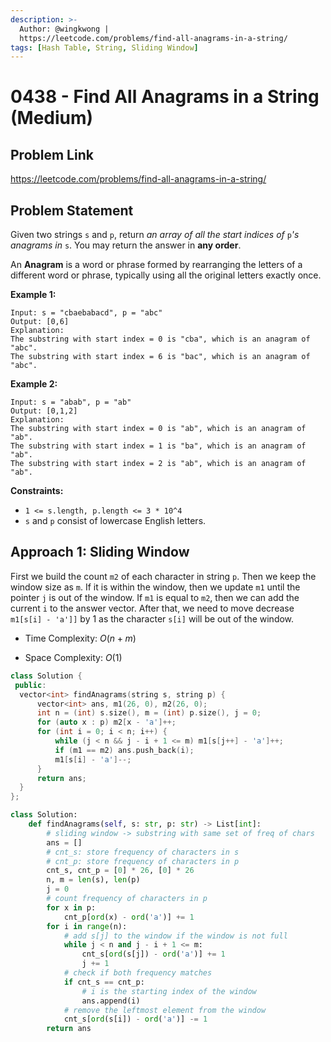 ```yaml
---
description: >-
  Author: @wingkwong |
  https://leetcode.com/problems/find-all-anagrams-in-a-string/
tags: [Hash Table, String, Sliding Window]
---
```


# 0438 - Find All Anagrams in a String (Medium)

## Problem Link

https://leetcode.com/problems/find-all-anagrams-in-a-string/

## Problem Statement

Given two strings `s` and `p`, return _an array of all the start indices of_ `p`_'s anagrams in_ `s`. You may return the answer in **any order**.

An **Anagram** is a word or phrase formed by rearranging the letters of a different word or phrase, typically using all the original letters exactly once.

**Example 1:**

```
Input: s = "cbaebabacd", p = "abc"
Output: [0,6]
Explanation:
The substring with start index = 0 is "cba", which is an anagram of "abc".
The substring with start index = 6 is "bac", which is an anagram of "abc".
```

**Example 2:**

```
Input: s = "abab", p = "ab"
Output: [0,1,2]
Explanation:
The substring with start index = 0 is "ab", which is an anagram of "ab".
The substring with start index = 1 is "ba", which is an anagram of "ab".
The substring with start index = 2 is "ab", which is an anagram of "ab".
```

**Constraints:**

* `1 <= s.length, p.length <= 3 * 10^4`
* `s` and `p` consist of lowercase English letters.

## Approach 1: Sliding Window

First we build the count `m2` of each character in string `p`. Then we keep the window size as `m`. If it is within the window, then we update `m1` until the pointer `j` is out of the window. If `m1` is equal to `m2`, then we can add the current `i` to the answer vector. After that, we need to move decrease `m1[s[i] - 'a']]` by 1 as the character `s[i]` will be out of the window.

- Time Complexity: $O(n + m)$

- Space Complexity: $O(1)$


<Tabs>
<TabItem value="cpp" label="C++">
<SolutionAuthor name="@wingkwong"/>

```cpp
class Solution {
 public:
  vector<int> findAnagrams(string s, string p) {
      vector<int> ans, m1(26, 0), m2(26, 0);
      int n = (int) s.size(), m = (int) p.size(), j = 0;
      for (auto x : p) m2[x - 'a']++;
      for (int i = 0; i < n; i++) {
          while (j < n && j - i + 1 <= m) m1[s[j++] - 'a']++;
          if (m1 == m2) ans.push_back(i);
          m1[s[i] - 'a']--;
      }
      return ans;
  }
};
```

</TabItem>

<TabItem value="py" label="Python">
<SolutionAuthor name="@wingkwong"/>

```py
class Solution:
    def findAnagrams(self, s: str, p: str) -> List[int]:
        # sliding window -> substring with same set of freq of chars
        ans = []
        # cnt_s: store frequency of characters in s
        # cnt_p: store frequency of characters in p
        cnt_s, cnt_p = [0] * 26, [0] * 26
        n, m = len(s), len(p)
        j = 0
        # count frequency of characters in p
        for x in p:
            cnt_p[ord(x) - ord('a')] += 1
        for i in range(n):
            # add s[j] to the window if the window is not full
            while j < n and j - i + 1 <= m:
                cnt_s[ord(s[j]) - ord('a')] += 1
                j += 1
            # check if both frequency matches
            if cnt_s == cnt_p:
                # i is the starting index of the window
                ans.append(i)
            # remove the leftmost element from the window
            cnt_s[ord(s[i]) - ord('a')] -= 1
        return ans
```

</TabItem>

</Tabs>